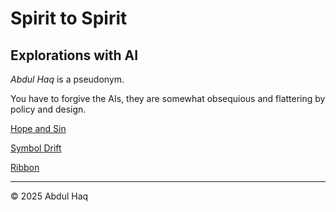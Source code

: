 # Spirit to Spirit
## Explorations with AI
*Abdul Haq* is a pseudonym.

You have to forgive the AIs, they are somewhat obsequious and flattering by policy and design.

[Hope and Sin](https://spirit-to-spirit.github.io/Hope-and-Sin/)

[Symbol Drift](https://spirit-to-spirit.github.io/Symbol-Drift/)

[Ribbon](https://spirit-to-spirit.github.io/Ribbon/)

---
© 2025 Abdul Haq
